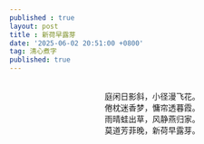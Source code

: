 ```yaml
---
published : true 
layout: post
title : 新荷早露芽
date: '2025-06-02 20:51:00 +0800'
tag: 清心煮字
published: true
---
```

<br>
<div style="text-align:center;">
庭闲日影斜，小径漫飞花。  
<br>
倦枕迷香梦，慵帘透暮霞。  
<br>
雨晴蛙出草，风静燕归家。  
<br>
莫道芳菲晚，新荷早露芽。  
<br>
</div>
